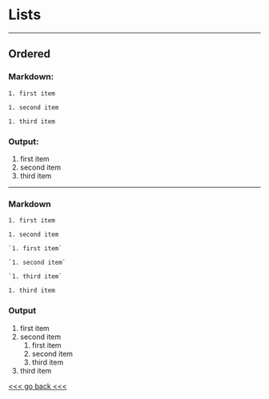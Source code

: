 # Lists

---

## Ordered

### Markdown:

`1. first item`

`1. second item`

`1. third item`

### Output:

1. first item
1. second item
1. third item

---

### Markdown

`1. first item`

`1. second item`
  
    `1. first item`

    `1. second item`

    `1. third item`

`1. third item`

### Output

1. first item
1. second item
    1. first item
    1. second item
    1. third item
1. third item

[<<< go back <<< ](https://github.com/Pal79/markdown-cheat-sheet)
